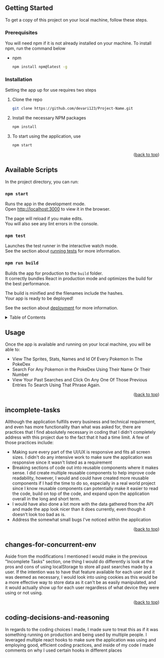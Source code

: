 <!-- GETTING STARTED -->
## Getting Started

To get a copy of this project on your local machine, follow these steps.

### Prerequisites

You will need npm if it is not already installed on your machine. To install npm, run the command below
* npm
  ```sh
  npm install npm@latest -g
  ```

### Installation

Setting the app up for use requires two steps

1. Clone the repo
   ```sh
   git clone https://github.com/devari123/Project-Name.git
   ```
2. Install the necessary NPM packages
   ```sh
   npm install
   ```
3. To start using the application, use
   ```sh
   npm start
   ```
<p align="right">(<a href="#readme-top">back to top</a>)</p>

## Available Scripts

In the project directory, you can run:

### `npm start`

Runs the app in the development mode.\
Open [http://localhost:3000](http://localhost:3000) to view it in the browser.

The page will reload if you make edits.\
You will also see any lint errors in the console.

### `npm test`

Launches the test runner in the interactive watch mode.\
See the section about [running tests](https://facebook.github.io/create-react-app/docs/running-tests) for more information.

### `npm run build`

Builds the app for production to the `build` folder.\
It correctly bundles React in production mode and optimizes the build for the best performance.

The build is minified and the filenames include the hashes.\
Your app is ready to be deployed!

See the section about [deployment](https://facebook.github.io/create-react-app/docs/deployment) for more information.


<!-- TABLE OF CONTENTS -->
<details>
  <summary>Table of Contents</summary>
  <ol>
    <li>
      <a href="#getting-started">Getting Started</a>
      <ul>
        <li><a href="#prerequisites">Prerequisites</a></li>
        <li><a href="#installation">Installation</a></li>
      </ul>
    </li>
    <li><a href="#usage">Usage</a></li>
    <li><a href="#incomplete-tasks">Tasks I Did Not Complete</a></li>
    <li><a href="#changes-for-concurrent-env">Changes I Would Make If App Was Running In Concurrent Environment</a></li>
    <li><a href="#coding-decisions-and-reasoning">Coding Decisions Made Throughout The Application</a></li>
  </ol>
</details>



<!-- USAGE -->
## Usage

Once the app is available and running on your local machine, you will be able to:

* View The Sprites, Stats, Names and Id Of Every Pokemon In The PokeDex
* Search For Any Pokemon in the PokeDex Using Their Name Or Their Number
* View Your Past Searches and Click On Any One Of Those Previous Entries To Search Using That Phrase Again.

<p align="right">(<a href="#readme-top">back to top</a>)</p>


<!-- INCOMPLETE TASKS -->
## incomplete-tasks

Allthough the application fulfills every business and technical requirement, and even has more functionality than what was asked for, there are practices that I find absolutely necessary in coding that I didn't completely address with this project due to the fact that it had a time limit. A few of those practices include:
* Making sure every part of the UI/UX is responsive and fits all screen sizes. I didn't do any intensive work to make sure the application was responsive since it wasn't listed as a requirement
* Breaking sections of code out into reusable components where it makes sense. I did create multiple reusable components to help improve code readability, however, I would and could have created more reusable components if I had the time to do so, especially in a real world project since I know reusable components can potentially make it easier to read the code, build on top of the code, and expand upon the application overall in the long and short term.
* I would have also done a lot more with the data gathered from the API and made the app look nicer than it does currently, even though it doesn't look too bad as is.
* Address the somewhat small bugs I've noticed within the application

<p align="right">(<a href="#readme-top">back to top</a>)</p>



<!-- CHANGES I WOULD MAKE FOR APP IN CONCURRENT ENV -->
## changes-for-concurrent-env

Aside from the modifications I mentioned I would make in the previous "Incomplete Tasks" section, one thing I would do differently is look at the pros and cons of using localStorage to store all past searches made by a user. If the intention was to have that feature available for each user and it was deemed as necessary, I would look into using cookies as this would be a more effective way to store data as it can't be as easily manipulated, and it would actually show up for each user regardless of what device they were using or not using.

<p align="right">(<a href="#readme-top">back to top</a>)</p>



<!-- CODING DECISIONS MADE THROUGHOUT THE APP  -->
## coding-decisions-and-reasoning

In regards to the coding choices I made, I made sure to treat this as if it was something running on production and being used by multiple people. I leveraged multiple react hooks to make sure the application was using and employing good, efficient coding practices, and inside of my code I made comments on why I used certain hooks in different places
